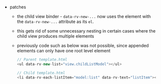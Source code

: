 * patches
    * the child view binder - `data-rv-new-...` now uses the element with the `data-rv-new-...` attribute as its `el`.
    * this gets rid of some unnecessary nesting in certain cases where the child view produces multiple elements
    * previously code such as below was not possible, since appended elements can only have one root level element

        ```javascript
        // Parent template.html
        <ul data-rv-new-list="view.childListModel"></ul>

        // Child template.html
        <li data-rv-each-listItem="model:list" data-rv-text="listItem"></li>
        ```
